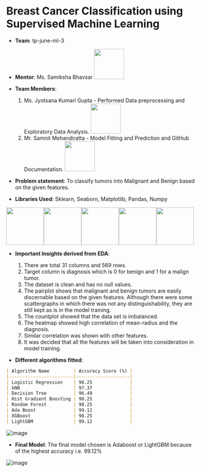 # Breast Cancer Classification using Supervised Machine Learning  

* **Team**: tp-june-ml-3

* **Mentor**: Ms. Samiksha Bhavsar <a href="https://www.linkedin.com/in/samiksha-bhavsar-33837417a"><img width=80px src="https://user-images.githubusercontent.com/50140975/124541137-6f34c500-de3e-11eb-86bb-38abcac5011e.png"></a> 

* **Team Members**: 
	1. Ms. Jyotsana Kumari Gupta - Performed Data preprocessing and Exploratory Data Analysis. <a href="https://www.linkedin.com/in/jyotsana-kumari-gupta-404814196"><img width=80px src="https://user-images.githubusercontent.com/50140975/124541137-6f34c500-de3e-11eb-86bb-38abcac5011e.png"></a> 
	2. Mr. Samnit Mehandiratta - Model Fitting and Prediction and GitHub Documentation. <a href="https://www.linkedin.com/lankabhedi"><img width=80px src="https://user-images.githubusercontent.com/50140975/124541137-6f34c500-de3e-11eb-86bb-38abcac5011e.png"></a> 

* **Problem statement**: To classify tumors into Malignant and Benign based on the given features.

* **Libraries Used**: Sklearn, Seaborn, Matplotlib, Pandas, Numpy

<img width=100px src=https://user-images.githubusercontent.com/50140975/124541682-8e802200-de3f-11eb-9b8a-f78129c77a14.png><img width=100px src=https://user-images.githubusercontent.com/50140975/124541707-993ab700-de3f-11eb-8ff0-9270ba0a13ab.png><img width=100px src=https://user-images.githubusercontent.com/50140975/124541723-a48de280-de3f-11eb-901a-9db66df801bc.png><img width=100px src=https://user-images.githubusercontent.com/50140975/124541763-b8d1df80-de3f-11eb-8a0f-ddc34b4dc979.png><img width=100px src=https://user-images.githubusercontent.com/50140975/124541790-c4bda180-de3f-11eb-8755-abbd6246ae6b.png>





* **Important Insights derived from EDA**:
	1. There are total 31 columns and 569 rows.
	2. Target column is diagnosis which is 0 for benign and 1 for a malign tumor.
	3. The dataset is clean and has no null values.
	4.  The pairplot shows that malignant and benign tumors are easily discernable based on the given features. Although there were some scattergraphs in which there was not any distinguishability, they are still kept as is in the model training.
	5. The countplot showed that the data set is imbalanced.  
	6. The heatmap showed high correlation of mean-radius and the diagnosis.
	7. Similar correlation was shown with other features.
	8. It was decided that all the features will be taken into consideration in model training.

* **Different algorithms fitted**: 
```markdown
| Algorithm Name         | Accuracy Score (%) |
|------------------------|--------------------|
| Logistic Regression    | 98.25              |
| kNN                    | 97.37              |
| Decision Tree          | 96.49              |
| Hist Gradient Boosting | 98.25              |
| Random Forest          | 98.25              |
| Ada Boost              | 99.12              |
| XGBoost                | 98.25              |
| LightGBM               | 99.12              |
```
![image](https://user-images.githubusercontent.com/50140975/124541524-39dca700-de3f-11eb-8152-718dd08f9367.png)


* **Final Model**: The final model chosen is Adaboost or LightGBM because of the highest accuracy i.e. 99.12%

![image](https://user-images.githubusercontent.com/50140975/124541507-2fbaa880-de3f-11eb-9bba-14721104d1a3.png)




